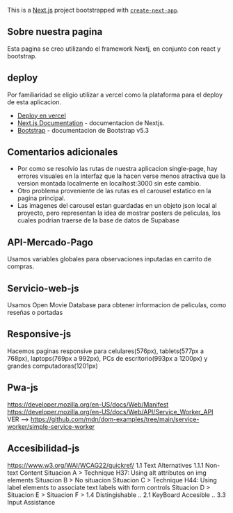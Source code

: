 This is a [Next.js](https://nextjs.org/) project bootstrapped with [`create-next-app`](https://github.com/vercel/next.js/tree/canary/packages/create-next-app).

## Sobre nuestra pagina

Esta pagina se creo utilizando el framework Nextj, en conjunto con react y bootstrap.


## deploy

Por familiaridad se eligio utilizar a vercel como la plataforma para el deploy de esta aplicacion.

- [Deploy en vercel](https://wilberger-verniere-react.vercel.app)
- [Next.js Documentation](https://nextjs.org/docs) - documentacion de Nextjs.
- [Bootstrap](https://getbootstrap.com/docs/5.3/getting-started/introduction/) - documentacion de Bootstrap v5.3

## Comentarios adicionales

- Por como se resolvio las rutas de nuestra aplicacion single-page, hay errores visuales en la interfaz que la hacen verse menos atractiva que la version montada localmente en localhost:3000 sin este cambio.
- Otro problema proveniente de las rutas es el carousel estatico en la pagina principal.
- Las imagenes del carousel estan guardadas en un objeto json local al proyecto, pero representan la idea de mostrar posters de peliculas, los cuales podrian traerse de la base de datos de Supabase

## API-Mercado-Pago
Usamos variables globales para observaciones inputadas en carrito de compras.

## Servicio-web-js
Usamos Open Movie Database para obtener informacion de peliculas, como reseñas o portadas

## Responsive-js
Hacemos paginas responsive para celulares(576px), tablets(577px a 768px), laptops(769px a 992px), PCs de escritorio(993px a 1200px) y grandes computadoras(1201px)

## Pwa-js
https://developer.mozilla.org/en-US/docs/Web/Manifest
https://developer.mozilla.org/en-US/docs/Web/API/Service_Worker_API
VER --> https://github.com/mdn/dom-examples/tree/main/service-worker/simple-service-worker

## Accesibilidad-js
https://www.w3.org/WAI/WCAG22/quickref/
    1.1 Text Alternatives
        1.1.1 Non-text Content
            Situacion A > Technique H37: Using alt attributes on img elements
            Situacion B > No situacion
            Situacion C > Technique H44: Using label elements to associate text labels with form controls
            Situacion D >
            Situacion E >
            Situacion F >
    1.4 Distingishable
        ..
    2.1 KeyBoard Accesible
        ..
    3.3 Input Assistance